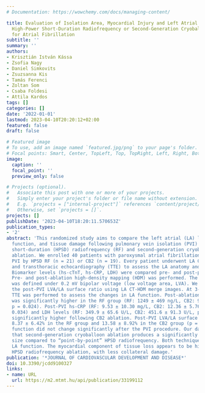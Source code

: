 ```yaml
---
# Documentation: https://wowchemy.com/docs/managing-content/

title: Evaluation of Isolation Area, Myocardial Injury and Left Atrial Function Following
  High-Power Short-Duration Radiofrequency or Second-Generation Cryoballoon Ablation
  for Atrial Fibrillation
subtitle: ''
summary: ''
authors:
- Krisztián István Kássa
- Zsofia Nagy
- Daniel Simkovits
- Zsuzsanna Kis
- Tamás Ferenci
- Zoltan Som
- Csaba Foldesi
- Attila Kardos
tags: []
categories: []
date: '2022-01-01'
lastmod: 2023-04-10T20:20:12+02:00
featured: false
draft: false

# Featured image
# To use, add an image named `featured.jpg/png` to your page's folder.
# Focal points: Smart, Center, TopLeft, Top, TopRight, Left, Right, BottomLeft, Bottom, BottomRight.
image:
  caption: ''
  focal_point: ''
  preview_only: false

# Projects (optional).
#   Associate this post with one or more of your projects.
#   Simply enter your project's folder or file name without extension.
#   E.g. `projects = ["internal-project"]` references `content/project/deep-learning/index.md`.
#   Otherwise, set `projects = []`.
projects: []
publishDate: '2023-04-10T18:20:11.570653Z'
publication_types:
- '2'
abstract: 'This randomized study aims to compare the left atrial (LA) lesion size,
  function, and tissue damage following pulmonary vein isolation (PVI) by high-power
  short-duration (HPSD) radiofrequency (RF) and second-generation cryoballoon (CB2)
  ablation. We enrolled 40 patients with paroxysmal atrial fibrillation who underwent
  PVI by HPSD RF (n = 21) or CB2 (n = 19). Every patient underwent LA CT angiography
  and transthoracic echocardiography (TTE) to assess the LA anatomy and function.
  Biomarker levels (hs-cTnT, hs-CRP, LDH) were compared pre- and post-procedurally.
  Pre- and post-ablation high-density mapping (HDM) was performed. The isolation area
  was defined under 0.2 mV bipolar voltage (low voltage area, LVA). We calculated
  the post-PVI LVA/LA surface ratio using LA CT-HDM merge images. At 3-month follow-up,
  TTE was performed to assess the changes in LA function. Post-ablation hs-cTnT level
  was significantly higher in the RF group (RF: 1249 ± 469 ng/L, CB2: 995 ± 280 ng/L,
  p = 0.024). Post-PVI hs-CRP (RF: 9.53 ± 10.30 mg/L, CB2: 12.36 ± 5.76 mg/L, p =
  0.034) and LDH levels (RF: 349.9 ± 65.6 U/L, CB2: 451.6 ± 91.3 U/L, p < 0.001) were
  significantly higher following CB2 ablation. Post-PVI LVA/LA surface ratios were
  8.37 ± 6.42% in the RF group and 13.58 ± 8.92% in the CB2 group (p = 0.022). LA
  function did not change significantly after the PVI procedure. Our data indicate
  that second-generation cryoballoon ablation produces a significantly larger LA lesion
  size compared to “point-by-point” HPSD radiofrequency. Both techniques preserve
  LA function. The myocardial component of tissue loss appears to be higher using
  HPSD radiofrequency ablation, with less collateral damage.'
publication: '*JOURNAL OF CARDIOVASCULAR DEVELOPMENT AND DISEASE*'
doi: 10.3390/jcdd9100327
links:
- name: URL
  url: https://m2.mtmt.hu/api/publication/33199112
---
```

